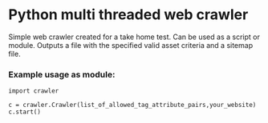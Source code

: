 # Python multi threaded web crawler

Simple web crawler created for a take home test. Can be used as a script or module. Outputs a file with the specified valid asset criteria and a sitemap file.

### Example usage as module:

```
import crawler

c = crawler.Crawler(list_of_allowed_tag_attribute_pairs,your_website)
c.start()

```
